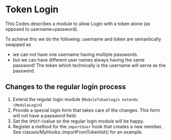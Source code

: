 # Token Login 

This Codes describes a module to allow Login with a token alone (as opposed 
to username+password).

To achieve this we do the following: username and token are semantically 
swapped as
* we can not have one username having multiple passwords.
* but we can have different user names always having the same password!
The token which technically is the username will serve as the password.

## Changes to the regular login process

1. Extend the regular login module (`ModuleTokenlogin extends \ModuleLogin`)
2. Provide a special login form that takes care of the changes. This form 
will not have a password field. 
3. Set the (`POST`-)value so the regular login module will be happy.
4. Register a method for the `importUser` hook that creates a new member. 
See classes/MyHooks::importFromTokenlist() for an example.